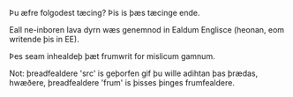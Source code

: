 Þu æfre folgodest tæcing? Þis is þæs tæcinge ende.

Eall ne-inboren Iava dyrn wæs genemnod in Ealdum Englisce (heonan, eom writende þis in EE).

Þes seam inhealdeþ þæt frumwrit for mislicum gamnum.

Not: þreadfealdere 'src' is geþorfen gif þu wille adihtan þas þrædas, hwæðere, þreadfealdere 'frum' is þisses þinges frumfealdere.
